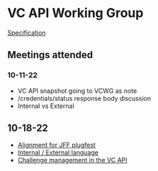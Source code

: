 # VC API Working Group
[Specification](https://w3c-ccg.github.io/vc-api/)

## Meetings attended

### 10-11-22

* VC API snapshot going to VCWG as note
* /credentials/status response body discussion
* Internal vs External

## 10-18-22

* [Alignment for JFF plugfest ](https://github.com/w3c-ccg/vc-api/issues/311)
* [Internal / External language](https://github.com/w3c-ccg/vc-api/issues/282)
* [Challenge management in the VC API](https://github.com/w3c-ccg/vc-api/issues/310)
